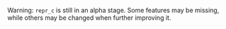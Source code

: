 <span class="warning">

Warning: `repr_c` is still in an alpha stage.
Some features may be missing, while others may be changed when further improving it.

</span>
